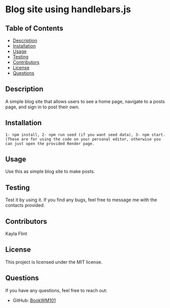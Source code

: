 # Blog site using handlebars.js

## Table of Contents
- [Description](#description)
- [Installation](#installation)
- [Usage](#usage)
- [Testing](#testing)
- [Contributors](#contributors)
- [License](#license)
- [Questions](#questions)

## Description
A simple blog site that allows users to see a home page, navigate to a posts page, and sign in to post their own.

## Installation
```
1- npm install, 2- npm run seed (if you want seed data), 3- npm start. (These are for using the code on your personal editor, otherwise you can just open the provided Render page.
```

## Usage
Use this as simple blog site to make posts.

## Testing
Test it by using it. If you find any bugs, feel free to message me with the contacts provided.

## Contributors
Kayla Flint

## License
This project is licensed under the MIT license.

## Questions
If you have any questions, feel free to reach out:
- GitHub: [BookWM101](https://github.com/BookWM101)
